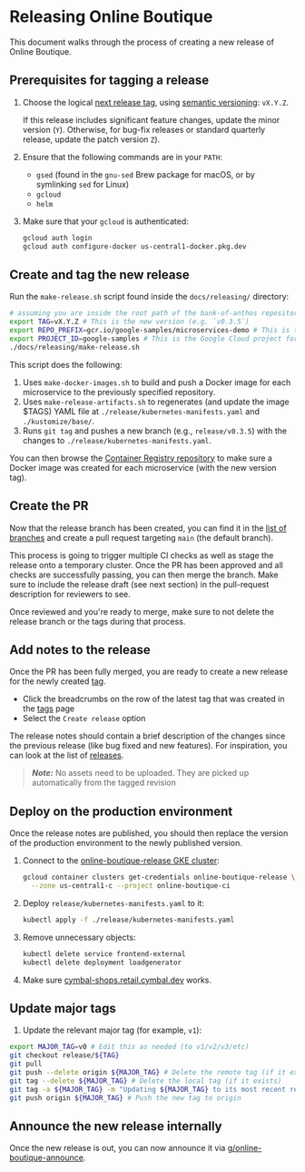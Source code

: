 # Releasing Online Boutique

This document walks through the process of creating a new release of Online Boutique.

## Prerequisites for tagging a release

1. Choose the logical [next release tag](https://github.com/GoogleCloudPlatform/bank-of-anthos/releases), using [semantic versioning](https://semver.org/): `vX.Y.Z`.

   If this release includes significant feature changes, update the minor version (`Y`). Otherwise, for bug-fix releases or standard quarterly release, update the patch version `Z`).

2. Ensure that the following commands are in your `PATH`:
   - `gsed` (found in the `gnu-sed` Brew package for macOS, or by symlinking `sed` for Linux)
   - `gcloud`
   - `helm`

3. Make sure that your `gcloud` is authenticated:

   ```sh
   gcloud auth login
   gcloud auth configure-docker us-central1-docker.pkg.dev
   ```

## Create and tag the new release

Run the `make-release.sh` script found inside the `docs/releasing/` directory:

```sh
# assuming you are inside the root path of the bank-of-anthos repository
export TAG=vX.Y.Z # This is the new version (e.g. `v0.3.5`)
export REPO_PREFIX=gcr.io/google-samples/microservices-demo # This is the Docker repository for tagged images
export PROJECT_ID=google-samples # This is the Google Cloud project for the release CI
./docs/releasing/make-release.sh
```

This script does the following:
1. Uses `make-docker-images.sh` to build and push a Docker image for each microservice to the previously specified repository.
2. Uses `make-release-artifacts.sh` to regenerates (and update the image $TAGS) YAML file at `./release/kubernetes-manifests.yaml` and `./kustomize/base/`.
3. Runs `git tag` and pushes a new branch (e.g., `release/v0.3.5`) with the changes to `./release/kubernetes-manifests.yaml`.

You can then browse the [Container Registry repository](https://pantheon.corp.google.com/gcr/images/google-samples/global/microservices-demo?project=google-samples) to make sure a Docker image was created for each microservice (with the new version tag).

## Create the PR

Now that the release branch has been created, you can find it in the [list of branches](https://github.com/GoogleCloudPlatform/microservices-demo/branches) and create a pull request targeting `main` (the default branch).

This process is going to trigger multiple CI checks as well as stage the release onto a temporary cluster. Once the PR has been approved and all checks are successfully passing, you can then merge the branch. Make sure to include the release draft (see next section) in the pull-request description for reviewers to see.

Once reviewed and you're ready to merge, make sure to not delete the release branch or the tags during that process.

## Add notes to the release

Once the PR has been fully merged, you are ready to create a new release for the newly created [tag](https://github.com/GoogleCloudPlatform/microservices-demo/tags).
- Click the breadcrumbs on the row of the latest tag that was created in the [tags](https://github.com/GoogleCloudPlatform/microservices-demo/tags) page
- Select the `Create release` option

The release notes should contain a brief description of the changes since the previous release (like bug fixed and new features). For inspiration, you can look at the list of [releases](https://github.com/GoogleCloudPlatform/microservices-demo/releases).

> ***Note:*** No assets need to be uploaded. They are picked up automatically from the tagged revision

## Deploy on the production environment

Once the release notes are published, you should then replace the version of the production environment to the newly published version.

1. Connect to the [online-boutique-release GKE cluster](https://pantheon.corp.google.com/kubernetes/clusters/details/us-central1-c/online-boutique-release/details?project=online-boutique-ci):

   ```sh
   gcloud container clusters get-credentials online-boutique-release \
     --zone us-central1-c --project online-boutique-ci
   ```

2. Deploy `release/kubernetes-manifests.yaml` to it:

   ```sh
   kubectl apply -f ./release/kubernetes-manifests.yaml
   ```

3. Remove unnecessary objects:

   ```sh
   kubectl delete service frontend-external
   kubectl delete deployment loadgenerator
   ```

3. Make sure [cymbal-shops.retail.cymbal.dev](https://cymbal-shops.retail.cymbal.dev) works.

## Update major tags

1. Update the relevant major tag (for example, `v1`):

  ```sh
  export MAJOR_TAG=v0 # Edit this as needed (to v1/v2/v3/etc)
  git checkout release/${TAG}
  git pull
  git push --delete origin ${MAJOR_TAG} # Delete the remote tag (if it exists)
  git tag --delete ${MAJOR_TAG} # Delete the local tag (if it exists)
  git tag -a ${MAJOR_TAG} -m "Updating ${MAJOR_TAG} to its most recent release: ${TAG}"
  git push origin ${MAJOR_TAG} # Push the new tag to origin
  ```

## Announce the new release internally

Once the new release is out, you can now announce it via [g/online-boutique-announce](https://groups.google.com/a/google.com/g/online-boutique-announce).
